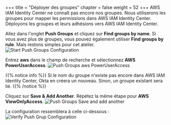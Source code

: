 +++
title = "Déployer des groupes"
chapter = false
weight = 52
+++
AWS IAM Identity Center ne connaît pas encore nos groupes. Nous utiliserons les groupes pour mapper les permissions dans AWS IAM Identity Center. Déployons les groupes et leurs adhésions vers AWS IAM Identity Center.

Allez dans l'onglet **Push Groups** et cliquez sur **Find groups by name**. Si vous avez plus de groupes, vous pouvez également utiliser **Find groups by rule**. Mais restons simples pour cet atelier.
![Start Push Groups Configuration](/images/240_start_push_groups_configuration.jpg)

Entrez **aws** dans le champ de recherche et sélectionnez **AWS PowerUserAccess**.
![Push Groups aws PowerUserAccess](/images/250_push_group_aws_powerUserAccess.png)

{{% notice info %}}
Si le nom du groupe n'existe pas encore dans AWS IAM Identity Center, Okta en créera un nouveau. Sinon, un groupe existant sera lié.
{{% /notice %}}

Cliquez sur **Save & Add Another**. Répétez la même étape pour **AWS ViewOnlyAccess**.
![Push Groups Save and add another](/images/260_push_groups_save_and_add_another.png)

La configuration ressemblera à celle ci-dessous :
![Verify Push Grup Configuration](/images/270_verify_push_group_configuration.png)
